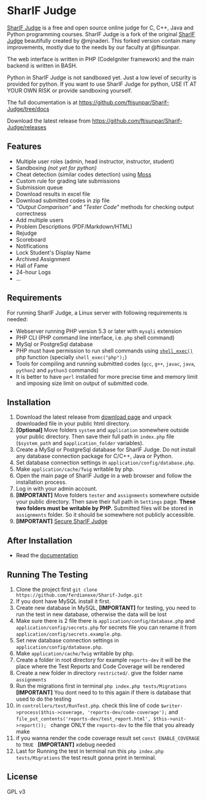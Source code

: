 # SharIF Judge

[SharIF Judge](https://github.com/ftisunpar/Sharif-Judge) is a free and open source online judge for C, C++, Java and
Python programming courses. SharIF Judge is a fork of the original [SharIF Judge](https://github.com/mjnaderi/Sharif-Judge) beautifully created by @mjnaderi. This forked version contain many improvements, mostly due to the needs by our faculty at @ftisunpar.

The web interface is written in PHP (CodeIgniter framework) and the main backend is written in BASH.

Python in SharIF Judge is not sandboxed yet. Just a low level of security is provided for python.
If you want to use SharIF Judge for python, USE IT AT YOUR OWN RISK or provide sandboxing yourself.

The full documentation is at https://github.com/ftisunpar/Sharif-Judge/tree/docs

Download the latest release from https://github.com/ftisunpar/Sharif-Judge/releases

## Features
  * Multiple user roles (admin, head instructor, instructor, student)
  * Sandboxing _(not yet for python)_
  * Cheat detection (similar codes detection) using [Moss](http://theory.stanford.edu/~aiken/moss/)
  * Custom rule for grading late submissions
  * Submission queue
  * Download results in excel file
  * Download submitted codes in zip file
  * _"Output Comparison"_ and _"Tester Code"_ methods for checking output correctness
  * Add multiple users
  * Problem Descriptions (PDF/Markdown/HTML)
  * Rejudge
  * Scoreboard
  * Notifications
  * Lock Student's Display Name
  * Archived Assignment
  * Hall of Fame 
  * 24-hour Logs
  * ...

## Requirements

For running SharIF Judge, a Linux server with following requirements is needed:

  * Webserver running PHP version 5.3 or later with `mysqli` extension
  * PHP CLI (PHP command line interface, i.e. `php` shell command)
  * MySql or PostgreSql database
  * PHP must have permission to run shell commands using [`shell_exec()`](http://www.php.net/manual/en/function.shell-exec.php) php function (specially `shell_exec("php");`)
  * Tools for compiling and running submitted codes (`gcc`, `g++`, `javac`, `java`, `python2` and `python3` commands)
  * It is better to have `perl` installed for more precise time and memory limit and imposing size limit on output of submitted code.

## Installation

  1. Download the latest release from [download page](https://github.com/ftisunpar/Sharif-Judge/releases) and unpack downloaded file in your public html directory.
  2. **[Optional]** Move folders `system` and `application` somewhere outside your public directory. Then save their full path in `index.php` file (`$system_path` and `$application_folder` variables).
  3. Create a MySql or PostgreSql database for SharIF Judge. Do not install any database connection package for C/C++, Java or Python.
  4. Set database connection settings in `application/config/database.php`.
  5. Make `application/cache/Twig` writable by php.
  6. Open the main page of SharIF Judge in a web browser and follow the installation process.
  7. Log in with your admin account.
  8. **[IMPORTANT]** Move folders `tester` and `assignments` somewhere outside your public directory. Then save their full path in `Settings` page. **These two folders must be writable by PHP.** Submitted files will be stored in `assignments` folder. So it should be somewhere not publicly accessible.
  9. **[IMPORTANT]** [Secure SharIF Judge](https://github.com/ftisunpar/Sharif-Judge/blob/docs/v1.4/security.md)

## After Installation

  * Read the [documentation](https://github.com/ftisunpar/Sharif-Judge/tree/docs)

## Running The Testing

  
  1. Clone the project first `git clone https://github.com/ferdianexe/Sharif-Judge.git`
  2. If you dont have MySQL install it first.
  3. Create new database in MySQL, **[IMPORTANT]** for testing, you need to run the test in new database, otherwise the data will be lost
  4. Make sure there is 2 file there is `application/config/database.php` and `application/config/secrets.php` for secrets file you can rename it from `application/config/secrets.example.php`.
  4. Set new database connection settings in `application/config/database.php`.
  5. Make `application/cache/Twig` writable by php.
  6. Create a folder in root directory for example `reports-dev` it will be the place where the Test Reports and Code Coverage will be rendered  
  7. Create a new folder in directory `restricted/`. give the folder name `assignments`
  8. Run the migrations first in terminal `php index.php tests/Migrations` **[IMPORTANT]** You dont need to to this again if there is database that used to do the testing
  9. in `controllers/test/RunTest.php`. check this line of code `$writer->process($this->coverage, 'reports-dev/code-coverage');` and `file_put_contents('reports-dev/test_report.html', $this->unit->report()); ` change ONLY the `reports-dev` to the file that you already make
  10. if you wanna render the code coverage result set `const ENABLE_COVERAGE ` to `TRUE ` **[IMPORTANT]** xdebug needed
  11. Last for Running the test in terminal run this `php index.php tests/Migrations` the test result gonna print in terminal.


## License

GPL v3
